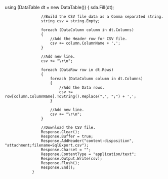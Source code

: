 using (DataTable dt = new DataTable())
                {
                    sda.Fill(dt);
 
                    //Build the CSV file data as a Comma separated string.
                    string csv = string.Empty;
 
                    foreach (DataColumn column in dt.Columns)
                    {
                        //Add the Header row for CSV file.
                        csv += column.ColumnName + ',';
                    }
 
                    //Add new line.
                    csv += "\r\n";
 
                    foreach (DataRow row in dt.Rows)
                    {
                        foreach (DataColumn column in dt.Columns)
                        {
                            //Add the Data rows.
                            csv += row[column.ColumnName].ToString().Replace(",", ";") + ',';
                        }
 
                        //Add new line.
                        csv += "\r\n";
                    }
 
                    //Download the CSV file.
                    Response.Clear();
                    Response.Buffer = true;
                    Response.AddHeader("content-disposition", "attachment;filename=SqlExport.csv");
                    Response.Charset = "";
                    Response.ContentType = "application/text";
                    Response.Output.Write(csv);
                    Response.Flush();
                    Response.End();
                }
 
